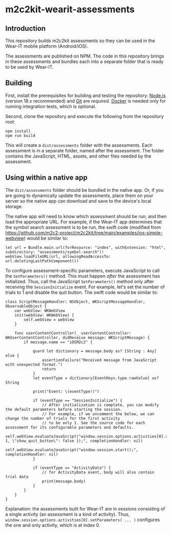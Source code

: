 # m2c2kit-wearit-assessments

## Introduction

This repository builds m2c2kit assessments so they can be used in the Wear-IT mobile platform (Android/iOS).

The assessments are published on NPM. The code in this repository brings in these assessments and bundles each into a separate folder that is ready to be used by Wear-IT.

## Building

First, install the prerequisites for building and testing the repository: [Node.js](https://nodejs.org) (version 18.x recommended) and [Git](https://git-scm.com/) are _required_. [Docker](https://www.docker.com/) is needed only for running integration tests, which is optional.

Second, clone the repository and execute the following from the repository root:

```
npm install
npm run build
```

This will create a `dist/assessments` folder with the assessments. Each assessment is in a separate folder, named after the assessment. The folder contains the JavaScript, HTML, assets, and other files needed by the assessment.

## Using within a native app

The `dist/assessments` folder should be bundled in the native app. Or, if you are going to dynamically update the assessments, place them on your server so the native app can download and save to the device's local storage.

The native app will need to know which assessment should be run, and then load the appropriate URL. For example, if the Wear-IT app determines that the symbol search assessment is to be run, the swift code (modified from https://github.com/m2c2-project/m2c2kit/tree/main/examples/ios-simple-webview) would be similar to:

```
let url = Bundle.main.url(forResource: "index", withExtension: "html", subdirectory: "assessments/symbol-search")!
webView.loadFileURL(url, allowingReadAccessTo: url.deletingLastPathComponent())
```

To configure assessment-specific parameters, execute JavaScript to call the `SetParameters()` method. This must happen _after_ the assessment has initialized. Thus, call the JavaScript `SetParameters()` method only after receiving the `SessionInitialize` event. For example, let's set the number of trials to 1 and disable the quit button. The swift code would be similar to:

```
class ScriptMessageHandler: NSObject, WKScriptMessageHandler, ObservableObject {
    var webView: WKWebView
    init(webView: WKWebView) {
        self.webView = webView
    }

    func userContentController(_ userContentController: WKUserContentController, didReceive message: WKScriptMessage) {
        if message.name == "iOSM2c2" {

            guard let dictionary = message.body as? [String : Any] else {
                assertionFailure("Received message from JavaScript with unexpected format.")
                return
            }
            let eventType = dictionary[EventKeys.type.rawValue] as? String

            print("Event: \(eventType!)")

            if (eventType == "SessionInitialize") {
                // After initialization is complete, you can modify the default parameters before starting the session.
                // For example, if we uncomment the below, we can change the number of trials for the first activity
                // to be only 1. See the source code for each assessment for its configurable parameters and defaults.
                self.webView.evaluateJavaScript("window.session.options.activities[0].setParameters({\"number_of_trials\": 1, \"show_quit_button\": false });", completionHandler: nil)
                self.webView.evaluateJavaScript("window.session.start();", completionHandler: nil)
            }

            if (eventType == "ActivityData") {
                // for ActivityData event, body will also contain trial data
                print(message.body)
            }
        }
    }
}
```

Explanation: the assessments built for Wear-IT are in sessions consisting of a single activity (an assessment is a kind of activity). Thus, `window.session.options.activities[0].setParameters( ... )` configures the one and only activity, which is at index 0.
